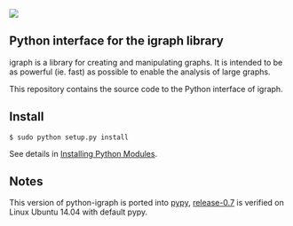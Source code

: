 
[![](https://travis-ci.org/igraph/python-igraph.svg?branch=master)](https://travis-ci.org/igraph/python-igraph)

Python interface for the igraph library
---------------------------------------

igraph is a library for creating and manipulating graphs. 
It is intended to be as powerful (ie. fast) as possible to enable the
analysis of large graphs. 

This repository contains the source code to the Python interface of
igraph.

## Install
```
$ sudo python setup.py install
```
See details in [Installing Python Modules](https://docs.python.org/2/install/).

## Notes
This version of python-igraph is ported into [pypy](http://pypy.org/), [release-0.7](https://github.com/luav/python-igraph/tree/release-0.7) is verified on Linux Ubuntu 14.04 with default pypy.
